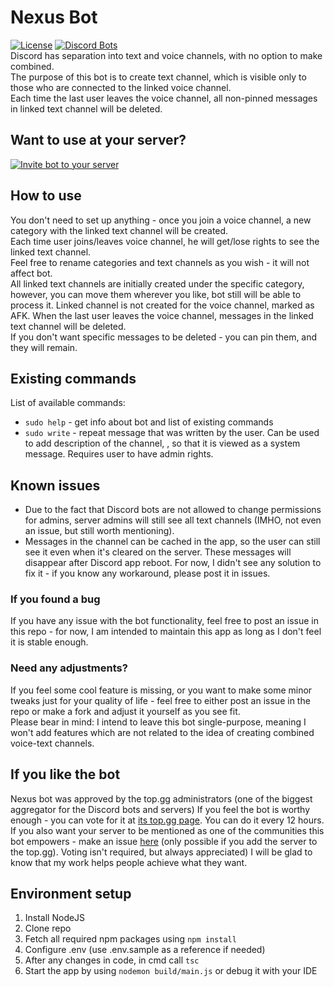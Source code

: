 # Nexus Bot
[![License](http://img.shields.io/:license-mit-blue.svg)](http://doge.mit-license.org)  [![Discord Bots](https://top.gg/api/widget/status/709876107213537351.svg?noavatar=true)](https://top.gg/bot/709876107213537351)  
Discord has separation into text and voice channels, with no option to make combined.  
The purpose of this bot is to create text channel, which is visible only to those who are connected to the linked voice channel.  
Each time the last user leaves the voice channel, all non-pinned messages in linked text channel will be deleted. 

## Want to use at your server?
[![Invite bot to your server](https://i.imgur.com/MgQZMpT.jpg)](https://discord.com/oauth2/authorize?client_id=709876107213537351&permissions=268510224&scope=bot)

## How to use
You don't need to set up anything - once you join a voice channel, a new category with the linked text channel will be created.  
Each time user joins/leaves voice channel, he will get/lose rights to see the linked text channel.  
Feel free to rename categories and text channels as you wish - it will not affect bot.  
All linked text channels are initially created under the specific category, however, you can move them wherever you like, bot still will be able to process it.
Linked channel is not created for the voice channel, marked as AFK.
When the last user leaves the voice channel, messages in the linked text channel will be deleted.  
If you don't want specific messages to be deleted - you can pin them, and they will remain.

## Existing commands
List of available commands:
- `sudo help` - get info about bot and list of existing commands
- `sudo write` - repeat message that was written by the user. Can be used to add description of the channel, , so that it is viewed as a system message. Requires user to have admin rights.

## Known issues
- Due to the fact that Discord bots are not allowed to change permissions for admins, server admins will still see all text channels (IMHO, not even an issue, but still worth mentioning).  
- Messages in the channel can be cached in the app, so the user can still see it even when it's cleared on the server. These messages will disappear after Discord app reboot. For now, I didn't see any solution to fix it - if you know any workaround, please post it in issues.

### If you found a bug
If you have any issue with the bot functionality, feel free to post an issue in this repo - for now, I am intended to maintain this app as long as I don't feel it is stable enough.

### Need any adjustments?
If you feel some cool feature is missing, or you want to make some minor tweaks just for your quality of life - feel free to either post an issue in the repo or make a fork and adjust it yourself as you see fit.  
Please bear in mind: I intend to leave this bot single-purpose, meaning I won't add features which are not related to the idea of creating combined voice-text channels.

## If you like the bot
Nexus bot was approved by the top.gg administrators (one of the biggest aggregator for the Discord bots and servers)
If you feel the bot is worthy enough - you can vote for it at [its top.gg page](https://top.gg/bot/709876107213537351).
You can do it every 12 hours. If you also want your server to be mentioned as one of the communities this bot empowers - make an issue [here](https://github.com/andretkachenko/nexus-bot/issues/new/choose) (only possible if you add the server to the top.gg).
Voting isn't required, but always appreciated) I will be glad to know that my work helps people achieve what they want.

## Environment setup
1. Install NodeJS
2. Clone repo
3. Fetch all required npm packages using ```npm install```
4. Configure .env (use .env.sample as a reference if needed)
5. After any changes in code, in cmd call ```tsc```
6. Start the app by using ```nodemon build/main.js``` or debug it with your IDE
